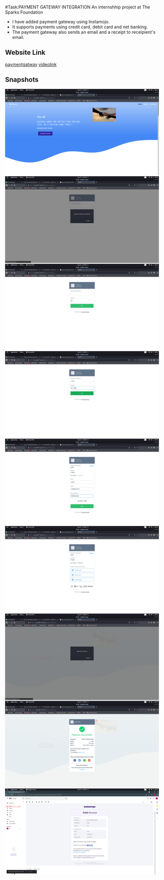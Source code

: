 #Task:PAYMENT GATEWAY INTEGRATION
An internshhip project at The Sparks Foundation
<ul>
 <li>I have added payment gateway using Instamojo.</li>
  <li>It supports payments using credit card, debit card and net banking.</li>
 <li>The payment gateway also sends an email and a receipt to receipient's email.</li>
</ul>
<h2>Website Link</h2>
 <a href="https://aryan8677.github.io/paymentgatway/">paymentgatway</a>
 <a href="<a href="https://www.linkedin.com/posts/aryan-bhardwaz-09_task3-gripseptember21-gripsept21-activity-6843839454684229634-_Wfq">videolink</a>
  
<h2>Snapshots</h2>
<img src="./a.png">
<img src="./b.png">
<img src="./c.png">
<img src="./d.png">
<img src="./e.png">
<img src="./f.png">
<img src="./g.png">
<img src="./h.png">
<img src="./i.png">
